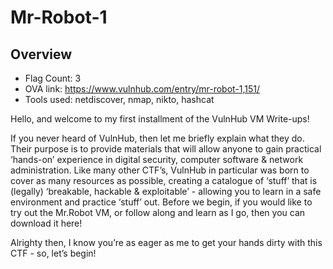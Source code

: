 # Mr-Robot-1

## Overview
- Flag Count: 3
- OVA link: https://www.vulnhub.com/entry/mr-robot-1,151/
- Tools used: netdiscover, nmap, nikto, hashcat

Hello, and welcome to my first installment of the VulnHub VM Write-ups!

If you never heard of VulnHub, then let me briefly explain what they do. Their purpose is to provide materials that will allow anyone to gain practical ‘hands-on’ experience in digital security, computer software & network administration. Like many other CTF’s, VulnHub in particular was born to cover as many resources as possible, creating a catalogue of ‘stuff’ that is (legally) ‘breakable, hackable & exploitable’ - allowing you to learn in a safe environment and practice ‘stuff’ out.
Before we begin, if you would like to try out the Mr.Robot VM, or follow along and learn as I go, then you can download it here!

Alrighty then, I know you’re as eager as me to get your hands dirty with this CTF - so, let’s begin!
